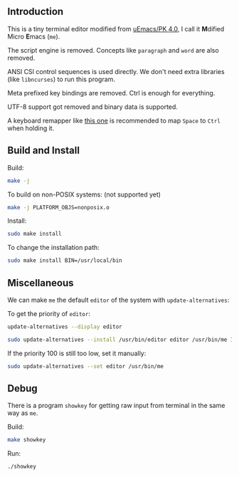 ## Introduction

This is a tiny terminal editor modified from [uEmacs/PK 4.0][uemacs/pk],
I call it **M**dified Micro **E**macs (`me`).

The script engine is removed.  Concepts like `paragraph` and `word` are also
removed.

ANSI CSI control sequences is used directly.  We don't need extra libraries
(like `libncurses`) to run this program.

Meta prefixed key bindings are removed.  Ctrl is enough for everything.

UTF-8 support got removed and binary data is supported.

A keyboard remapper like [this one][key remapper] is recommended to map `Space`
to `Ctrl` when holding it.


## Build and Install

Build:

```sh
make -j
```

To build on non-POSIX systems: (not supported yet)

```sh
make -j PLATFORM_OBJS=nonposix.o
```

Install:

```sh
sudo make install
```

To change the installation path:

```sh
sudo make install BIN=/usr/local/bin
```


## Miscellaneous

We can make `me` the default `editor` of the system with `update-alternatives`:

To get the priority of `editor`:
```sh
update-alternatives --display editor
```

```sh
sudo update-alternatives --install /usr/bin/editor editor /usr/bin/me 100
```

If the priority 100 is still too low, set it manually:
```sh
sudo update-alternatives --set editor /usr/bin/me
```


## Debug

There is a program `showkey` for getting raw input from terminal in the same
way as `me`.

Build:

```sh
make showkey
```

Run:
```sh
./showkey
```

[uemacs/pk]: https://github.com/torvalds/uemacs
[key remapper]: https://github.com/wallacegibbon/simple-keyboard-remapper
